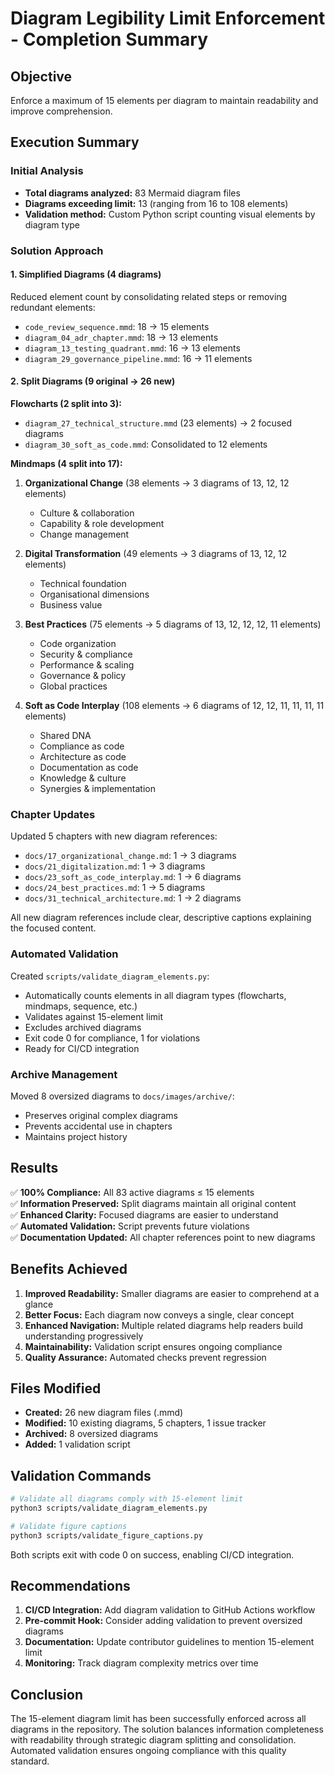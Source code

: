 # Diagram Legibility Limit Enforcement - Completion Summary

## Objective
Enforce a maximum of 15 elements per diagram to maintain readability and improve comprehension.

## Execution Summary

### Initial Analysis
- **Total diagrams analyzed:** 83 Mermaid diagram files
- **Diagrams exceeding limit:** 13 (ranging from 16 to 108 elements)
- **Validation method:** Custom Python script counting visual elements by diagram type

### Solution Approach

#### 1. Simplified Diagrams (4 diagrams)
Reduced element count by consolidating related steps or removing redundant elements:
- `code_review_sequence.mmd`: 18 → 15 elements
- `diagram_04_adr_chapter.mmd`: 18 → 13 elements  
- `diagram_13_testing_quadrant.mmd`: 16 → 13 elements
- `diagram_29_governance_pipeline.mmd`: 16 → 11 elements

#### 2. Split Diagrams (9 original → 26 new)

**Flowcharts (2 split into 3):**
- `diagram_27_technical_structure.mmd` (23 elements) → 2 focused diagrams
- `diagram_30_soft_as_code.mmd`: Consolidated to 12 elements

**Mindmaps (4 split into 17):**

1. **Organizational Change** (38 elements → 3 diagrams of 13, 12, 12 elements)
   - Culture & collaboration
   - Capability & role development
   - Change management

2. **Digital Transformation** (49 elements → 3 diagrams of 13, 12, 12 elements)
   - Technical foundation
   - Organisational dimensions
   - Business value

3. **Best Practices** (75 elements → 5 diagrams of 13, 12, 12, 12, 11 elements)
   - Code organization
   - Security & compliance
   - Performance & scaling
   - Governance & policy
   - Global practices

4. **Soft as Code Interplay** (108 elements → 6 diagrams of 12, 12, 11, 11, 11, 11 elements)
   - Shared DNA
   - Compliance as code
   - Architecture as code
   - Documentation as code
   - Knowledge & culture
   - Synergies & implementation

### Chapter Updates

Updated 5 chapters with new diagram references:
- `docs/17_organizational_change.md`: 1 → 3 diagrams
- `docs/21_digitalization.md`: 1 → 3 diagrams
- `docs/23_soft_as_code_interplay.md`: 1 → 6 diagrams
- `docs/24_best_practices.md`: 1 → 5 diagrams
- `docs/31_technical_architecture.md`: 1 → 2 diagrams

All new diagram references include clear, descriptive captions explaining the focused content.

### Automated Validation

Created `scripts/validate_diagram_elements.py`:
- Automatically counts elements in all diagram types (flowcharts, mindmaps, sequence, etc.)
- Validates against 15-element limit
- Excludes archived diagrams
- Exit code 0 for compliance, 1 for violations
- Ready for CI/CD integration

### Archive Management

Moved 8 oversized diagrams to `docs/images/archive/`:
- Preserves original complex diagrams
- Prevents accidental use in chapters
- Maintains project history

## Results

✅ **100% Compliance:** All 83 active diagrams ≤ 15 elements  
✅ **Information Preserved:** Split diagrams maintain all original content  
✅ **Enhanced Clarity:** Focused diagrams are easier to understand  
✅ **Automated Validation:** Script prevents future violations  
✅ **Documentation Updated:** All chapter references point to new diagrams

## Benefits Achieved

1. **Improved Readability:** Smaller diagrams are easier to comprehend at a glance
2. **Better Focus:** Each diagram now conveys a single, clear concept
3. **Enhanced Navigation:** Multiple related diagrams help readers build understanding progressively
4. **Maintainability:** Validation script ensures ongoing compliance
5. **Quality Assurance:** Automated checks prevent regression

## Files Modified

- **Created:** 26 new diagram files (.mmd)
- **Modified:** 10 existing diagrams, 5 chapters, 1 issue tracker
- **Archived:** 8 oversized diagrams
- **Added:** 1 validation script

## Validation Commands

```bash
# Validate all diagrams comply with 15-element limit
python3 scripts/validate_diagram_elements.py

# Validate figure captions
python3 scripts/validate_figure_captions.py
```

Both scripts exit with code 0 on success, enabling CI/CD integration.

## Recommendations

1. **CI/CD Integration:** Add diagram validation to GitHub Actions workflow
2. **Pre-commit Hook:** Consider adding validation to prevent oversized diagrams
3. **Documentation:** Update contributor guidelines to mention 15-element limit
4. **Monitoring:** Track diagram complexity metrics over time

## Conclusion

The 15-element diagram limit has been successfully enforced across all diagrams in the repository. The solution balances information completeness with readability through strategic diagram splitting and consolidation. Automated validation ensures ongoing compliance with this quality standard.
